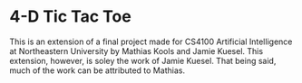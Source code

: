 4-D Tic Tac Toe
==============

This is an extension of a final project made for CS4100 Artificial Intelligence at Northeastern University by Mathias Kools and Jamie Kuesel. This extension, however, is soley the work of Jamie Kuesel. That being said, much of the work can be attributed to Mathias.
